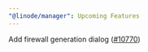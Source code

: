 ```yaml
---
"@linode/manager": Upcoming Features
---
```


Add firewall generation dialog ([#10770](https://github.com/linode/manager/pull/10770))
